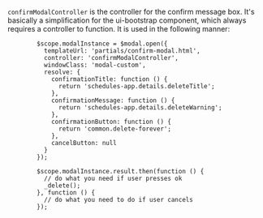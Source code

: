 `confirmModalController` is the controller for the confirm message box. It's basically a simplification for the ui-bootstrap component, which always requires a controller to function. It is used in the following manner:

```
        $scope.modalInstance = $modal.open({
          templateUrl: 'partials/confirm-modal.html',
          controller: 'confirmModalController',
          windowClass: 'modal-custom',
          resolve: {
            confirmationTitle: function () {
              return 'schedules-app.details.deleteTitle';
            },
            confirmationMessage: function () {
              return 'schedules-app.details.deleteWarning';
            },
            confirmationButton: function () {
              return 'common.delete-forever';
            },
            cancelButton: null
          }
        });

        $scope.modalInstance.result.then(function () {
          // do what you need if user presses ok
          _delete();
        }, function () {
          // do what you need to do if user cancels
        });
```
